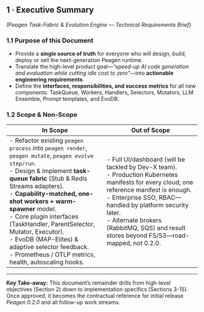 ## 1 · Executive Summary

*(Peagen Task-Fabric & Evolution Engine — Technical Requirements Brief)*

### 1.1 Purpose of this Document

* Provide a **single source of truth** for everyone who will design, build, deploy or sell the next-generation Peagen runtime.
* Translate the high-level product goal—*“speed-up AI code generation and evaluation while cutting idle cost to zero”*—into **actionable engineering requirements**.
* Define the **interfaces, responsibilities, and success metrics** for all new components: TaskQueue, Workers, Handlers, Selectors, Mutators, LLM Ensemble, Prompt templates, and EvoDB.

### 1.2 Scope & Non-Scope

| In Scope                                                                                                                                                                                                                                                                                                                                                                                                                                                     | Out of Scope                                                                                                                                                                                                                                                                                               |
| ------------------------------------------------------------------------------------------------------------------------------------------------------------------------------------------------------------------------------------------------------------------------------------------------------------------------------------------------------------------------------------------------------------------------------------------------------------ | ---------------------------------------------------------------------------------------------------------------------------------------------------------------------------------------------------------------------------------------------------------------------------------------------------------- |
| - Refactor existing `peagen process` into `peagen render`, `peagen mutate`, `peagen evolve step/run`. <br>- Design & implement **task-queue fabric** (Stub & Redis Streams adapters). <br>- **Capability-matched, one-shot workers + warm-spawner** model. <br>- Core plugin interfaces (TaskHandler, ParentSelector, Mutator, Executor). <br>- EvoDB (MAP-Elites) & adaptive selector feedback. <br>- Prometheus / OTLP metrics, health, autoscaling hooks. | - Full UI/dashboard (will be tackled by Dev-X team). <br>- Production Kubernetes manifests for every cloud; one reference manifest is enough. <br>- Enterprise SSO, RBAC—handled by platform security later. <br>- Alternate brokers (RabbitMQ, SQS) and result stores beyond FS/S3—road-mapped, not 0.2.0. |

---

**Key Take-away:**
This document’s remainder drills from high-level objectives (Section 2) down to implementation specifics (Sections 3-15).  Once approved, it becomes the contractual reference for initial release *Peagen 0.2.0* and all follow-up work streams.
